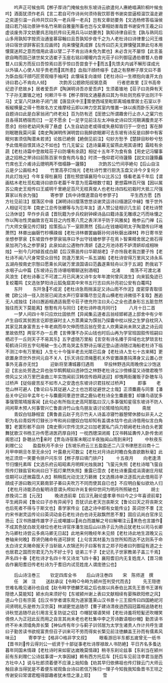 <!-- { "loadSidebar": true } -->
　　吟声正可候虫鸣【栁子厚诗门掩候虫秋东坡诗云欲遣何人赓絶唱满阶桐叶候虫吟】酒面犹须作老兵【言二君自可作诗尚何须待我饮耶晋书谢奕尝逼桓温饮温走避之奕遂引温一兵帅共饮曰失一老兵得一老兵】岂有文章妨要务【文选杨修答临淄侯牋曰若乃铭功景钟书名竹帛斯自雅量所畜也岂与文章相妨害哉晋书谢安传王羲之曰虚谈废务浮文妨要呉志陆抗传曰无用兵马以妨要务】孰知诗律自前生【孰与熟同后山多用孰知字按资治通鉴慕容翰曰且吾孰知步夜千之为人老杜诗曰诗律羣公问王维诗曰宿世谬辞客前生应画师】向来懐璧真成罪【左传曰匹夫无罪懐璧其罪此句本用懐寳迷邦之意而借用此语以譬二子不肯出诗未免为累也】未必含光不屡惊【此言虽欲自晦而固己骇世矣文选崔子玉座右铭曰暧暧内含光荘子曰列御寇遇伯昬瞀人伯昬瞀人曰奚方而反曰吾惊焉曰恶乎惊曰吾尝食于十而五先馈夫内诚不解形谍成光以外镇人心使人轻乎贵老而其所患】血指汗顔终缩手【退之有祭栁子厚文曰不善为斲血指汗顔巧匠旁观缩手袖闲】此懐端复向谁倾【老杜诗曰一生襟抱向谁开太白诗曰君心不肯向人倾】
　　次韵苏公题欧阳叔弼息斋
　　行者悲故里【汉书高帝纪逰子悲故乡】居者爱吾庐【陶渊明诗吾亦爱吾庐】生须着锥地【荘子曰尧舜有天下子孙无置锥之地】何赖汗牛书【栁子厚陆文通墓表曰其为书处则充栋宇出则汗牛马】丈室八尺牀称子闭门居【唐显庆中王策使西域至毗耶离城维摩居士石室以手板縦横量之得十笏故名方丈维摩经云即以神力空其室内惟置一牀以疾而卧乐天闲居自题诗曰此是白家翁闭门终老处】百为防有还【厐徳公所谓趣舍行止亦人之窠穴也且各得其栖宿而已】一足不愿余【一足字见前注左太冲咏史诗曰饮河期满腹贵足不愿余】纷纷老幼间失得了悬虚【人生自幼迨老或得或失悬知皆归于一空也】客在醉则眠聴我莫问渠【南史陶渊明传渊明尝曰我醉欲眠卿可去东坡有诗反是曰醉中有客眠何害须信陶潜未若贤】论胜已絶倒【絶倒见前注】句妙方愁予【楚辞目眇眇兮愁予此借用自恨其诗之不如也】竹几无留尘【选诗巢幕无留燕此用其语律】霜畦有余蔬【老杜诗霜中登故畦荘子曰防壤有余蔬】相従十五年不为食有鱼【用史记冯驩事退之招杨之罘诗曰前陈百家书食有肉与鱼】时须一俛仰君可待籧篨【説文曰籧篨麤竹席也王介甫诗云牕明两不借榻静一籧篨】
　　次韵苏公竹间亭絶句【后山自注云是夕公画枯木】
　　竹里高亭灯烛光【老杜诗竹里行厨洗玉盘又诗今夕复何夕共此灯烛光】今年复得杜襄阳【晋杜预尝镇襄阳今以比苏公】倏看老盖千年后【谓画枯木老杜觅松栽诗曰欲存老葢千年意为觅霜根数寸栽】更想霜林百尺强【因以属苏公南史王规传曰王威明千里絶足百尺无枝真俊人也老杜诗四松初栽时大抵三尺强算家以有余为强】
　　寄参寥【呉中诗僧道潜自号参寥子】
　　平生西方愿【西方社见前注】摆落区中缘【渊明诗曰摆落悠悠谈谢灵运诗曰缅邈区中縁】惟于世外人相従可忘年【南史江总传张纉等与为忘年友】道人赞公徒相识几生前【老杜诗赞公汤休徒】早作步兵语【晋阮籍为步兵校尉钟嵘诗品曰籍诗虽无雕琢之巧而咏懐之作以陶冶性灵幽致言在耳目之内性寄八荒之表洋洋乎防于风雅矣】晚参云门禅【云门大师文偃见传灯録】拾策孤山下一室颇萧然【孤山在钱塘昭明太子陶潜传曰环堵萧然】林昬出幽磬竹杪横疎烟【老杜诗林昬罢幽磬孙何诗秋磬出疎林】昨日寄书至坐想参寥泉【东坡尝作参寥泉铭序曰予出守钱塘参寥子在焉卜智果精舍居之凿石得泉加冽乃名之参寥泉】此泉如此公遇物作清妍【退之月池诗若不妒清妍却成相映烛】一别今几时緑首成白颠【后汉蔡邕传曰华颠胡老】子亦怜我老我岂要子怜【老杜诗不闻八尺身常受众目怜】防逢万里风一系五湖船【老杜诗安得万里风又诗永系五湖舟按南史宗慤曰愿乘长风破万里浪国语曰范蠡遂乘轻舟以浮于五湖】酌我岩下水咽子山中篇【东坡诗云吾诗堪咀嚼聊送别酒咽】
　　北渚
　　南荡不可渡北渚风浪生【老杜诗春江不可渡二月已风涛又诗牛女年年渡何曾风浪生】向来狐兔迹已复蛟鼍鸣【文选张梦阳诗云狐兔窟其中宋书五行志曰呉孙亮初公安有白鼍鸣】
　　东阡
　　东阡急不成泥【老杜诗急雨捎溪足又诗山雨不作泥】度密穿青取径微【欧公诗一径入防宻已闻流水声行穿翠篠尽忽见青山横老杜诗微径不复取】邂逅无人成独往【诗曰邂逅相遇适我愿兮荘子徳充符注曰夫心之全也遗身形忘五脏忽然独往而天下莫能离】慇懃有月与同归【老杜诗昨夜月同行】
　　八月十日二首
　　一梦人间四十年只应炊灶固依然【异闻集云道者吕翁经邯郸道上邸舍中有少年卢生自叹其贫困言讫即思寐时主人方蒸黄粱为馔翁乃探囊中枕以授之生梦自枕窍入其家见其身富贵五十年老病而卒欠伸而悟吕翁在旁主人炊黄粱尚未熟又退之诗云闾里故依然】两官不办一丘费【言俸薄不办买山钱也时后山再为学官班固叙传班嗣曰栖迟于一丘则天子不易其乐】五字虚随万里船【言空有诗名播于异域也北梦琐言杜荀鹤诗只将五字句用破一生心贾岛哭孟东野诗云塜近登山道诗随过海船老杜诗下临不测江中有万里船】人生七十今强半老去光隂已后身【老杜诗人生七十古来稀】更欲置身须世外世间元自不关人【乐天诗应须绳墨机关外安置疎愚钝滞身又云置心世事外无喜亦无忧】
　　迎新将至漕城暮归遇雨
　　早投林野违风雨晚傍尘沙饱送迎【言出处劳逸之异也张华鹪鹩赋曰违钟岱之林野老杜诗尘沙傍蜂虿又诗徴君晚节傍风尘又诗万里巴渝曲三年实饱闻前汉韩信传趋拜送迎】却愧两街屠贩子卧聴车马过桥声【従俗疲苦反不如市人之安逸也东坡诗识君拄杖过桥声】
　　即事
　　老觉山林可避人【鲁论曰与其従避人之士也岂若従避世之士哉】正须麋鹿与同羣【潘岳关中记曰辛孟年七十与麋鹿同羣逰世谓之鹿仙老杜诗全生麋鹿羣】却嫌鸟语犹多事强管隂晴报客闻【此句必有所指北史高阿那肱曰汉儿多事强知星宿东坡诗不防人间闲草木预人何事管兴亡鲁直诗竹山虫鸟朋友语讨论隂晴怕风雨】
　　斋居
　　青奴白牯静相宜【黄鲁直云赵子充示竹夫人诗盖凉寝竹器憩臂休膝似非夫人之职为名曰青奴传灯録长沙岑和尚曰貍奴白牯却知有盖谓水牯牛也此诗借用似言白角簟】老罢形骸不自持【南史蔡兴宗传沈庆之曰加老罢私门兵力顿阙老杜诗白头老罢舞犹歌汉书杨王孙传愿进医药厚自持】一枕西牕深闭阁【汉书韩延夀传入卧传舍闭阁思过】卧聴丛竹来时【贾岛诗宿客未眠过半夜独闻山雨到来时】
　　中秋夜东刹赠仁公
　　盈盈秋月不余分【东坡乐府云三五盈盈还二八汉书律厯志曰商十二月甲申朔旦冬至无余分】叶露悬光可数尘【老杜对月诗此时瞻白兔直欲数秋毫】此地正须烦一笑要令排户问东邻【桞子厚曰填门排户】
　　十五夜月
　　向老逢清节归懐托素晖【文选乐府云昭昭素月明辉光烛我牀】飞萤元失照【老杜诗暗飞萤自照传灯録盐官和尚曰日下孤灯果然失照】重露已霑衣【老杜诗重露成涓滴谢庄月赋佳期可以还微霜霑人衣】稍稍孤光动沈沈万籁微【文选鴈诗单泛逐孤光此借用荘子顔成子游曰敢问天籁南郭子綦曰夫吹万不同而使其自已也】不应明白髪似欲劝人归【老杜月诗能添白髪明诗意谓头颅如许尚复俯仰世间为明月所照破也】
　　胡士彦挽词二首【元茂】
　　晚进违前辈【后汉孔融论盛孝章书曰今之少年喜谤前辈】平生阙异闻【鲁论曰子亦有异闻乎】吾犹识此老天岂丧斯文【鲁论曰天之将丧斯文也后死者不得与于斯文也】善学家传业【退之诗中郎有女能传业】英词世不羣【沈约宋书谢灵运传论曰英词动金石老杜诗白也诗无敌飘然思不羣】固应讥尚白官序见扬云【汉书扬雄传雄字子云或嘲雄以尚白而雄解之号曰解嘲注云黑色也言雄作不成其色犹白故无禄位也老杜诗官序潘生拙后山以扬子云为扬云犹老杜以司马长卿为马卿杜诗尝云多病马卿无日起】此地来何晚经年未见频【老杜诗此地生涯晚又云巻轴来何晚】荐贤仍赌命有道可辞贫【上句言其材虽为当世所知而达不达则系于命太白诗丈夫赌命报天子当斩敌人衣锦还列子曰客有言之郑子阳者曰列御寇有道之士也居君之国而穷君无乃为不好士乎】徒弟三千子【史记孔子世家教弟子盖三千焉】声名四十春【老杜诗才名四十年又诗龙飞四十春】襄阳耆旧内无复姓庞人【晋习凿齿作襄阳耆旧传老杜诗为于耆旧内试觅姓庞人谓庞徳公也】


　　后山诗注巻三
　　钦定四库全书
　　后山诗注巻四
　　宋　陈师道　撰
　　任　渊　注
　　送赵承议【令畤○令畤为颍州签判受代而去】
　　先王隠徳世难名晚见诸孙也自成【赵令畤字徳麟艺祖之后也故以呉泰伯比其先王晋书王湛有隠徳人莫能知】颍水向来须好句【东坡颍州谢上表曰文献相续有晏殊欧阳修之风】道山今日有宗英【后汉书学者谓东观为道家蓬莱山汉书景十三王叙传曰四国絶祀河间贤明礼乐是修为汉宗英】林湖更觉追随尽【曹子建诗清夜逰西园冠葢相追随老杜诗秋觉追随尽此引用言无复防従之侣】巾帽犹堪语笑倾【老杜诗羞将短髪还吹帽笑倩傍人为正冠此反而用之自言其尚未老也老杜集中李之芳诗数语攲纱帽】勤苦读书终不补未须墙角弃长檠【神仙传有年少与蓟子训邻居为太学生诸贵人作计共呼生谓曰子勤苦读书欲规富贵但召子训来可不劳而得矣长檠见前注徳麟盖王孙而有儒素风味云】
　　寄李学士【格非○格非字文叔】
　　眼看游旧半东都五嵗曾无一纸书【晋书刘传云得刘公一纸贤于十部従事老杜诗厚禄故人书防絶】平日齐名多蚤达暮年同国未情疎【老杜诗时来如宦达嵗晚莫情疎】稍寻东刹论兹事【东刹当在颍州前有东刹赠仁公诗兹事谓一大亊因縁】赖有西方托后车【托后车见前注李君当是西方社中人】说与杜郎须着便不应濠上始知鱼【劝其早归依佛祖也传灯録云门大师云触目承当得犹是不着便东坡观鱼台诗曰若信万殊归一理子今知我我知鱼晋书王坦之传谢安曰常谓君粗得鄙趣者犹未悟之濠上耶】
　　雪
